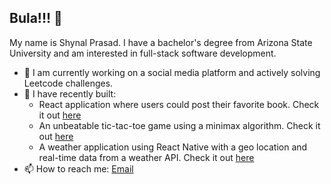 ## Bula!!! 👋

My name is Shynal Prasad. I have a bachelor's degree from Arizona State University and am interested in full-stack software development.

- 🔭 I am currently working on a social media platform and actively solving Leetcode challenges.
- 🌱 I have recently built: 
  - React application where users could post their favorite book. Check it out [here](https://readerslounge.netlify.app)
  - An unbeatable tic-tac-toe game using a minimax algorithm. Check it out [here](https://crossandknot.netlify.app)
  - A weather application using React Native with a geo location and real-time data from a weather API. Check it out [here](https://github.com/ssprasad-23/weather)
- 📫 How to reach me: [Email](pshynal23@gmail.com) 


<!--
**ssprasad-23/ssprasad-23** is a ✨ _special_ ✨ repository because its `README.md` (this file) appears on your GitHub profile.

Here are some ideas to get you started:

- 🔭 I’m currently working on ...
- 🌱 I’m currently learning ...
- 👯 I’m looking to collaborate on ...
- 🤔 I’m looking for help with ...
- 💬 Ask me about ...
- 📫 How to reach me: ...
- 😄 Pronouns: ...
- ⚡ Fun fact: ...
-->
